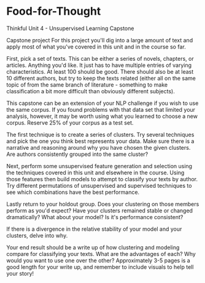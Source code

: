 # Food-for-Thought
Thinkful Unit 4 - Unsupervised Learning Capstone

Capstone project
For this project you'll dig into a large amount of text and apply most of what you've covered in this unit and in the course so far.

First, pick a set of texts. This can be either a series of novels, chapters, or articles. Anything you'd like. It just has to have multiple entries of varying characteristics. At least 100 should be good. There should also be at least 10 different authors, but try to keep the texts related (either all on the same topic of from the same branch of literature - something to make classification a bit more difficult than obviously different subjects).

This capstone can be an extension of your NLP challenge if you wish to use the same corpus. If you found problems with that data set that limited your analysis, however, it may be worth using what you learned to choose a new corpus. Reserve 25% of your corpus as a test set.

The first technique is to create a series of clusters. Try several techniques and pick the one you think best represents your data. Make sure there is a narrative and reasoning around why you have chosen the given clusters. Are authors consistently grouped into the same cluster?

Next, perform some unsupervised feature generation and selection using the techniques covered in this unit and elsewhere in the course. Using those features then build models to attempt to classify your texts by author. Try different permutations of unsupervised and supervised techniques to see which combinations have the best performance.

Lastly return to your holdout group. Does your clustering on those members perform as you'd expect? Have your clusters remained stable or changed dramatically? What about your model? Is it's performance consistent?

If there is a divergence in the relative stability of your model and your clusters, delve into why.

Your end result should be a write up of how clustering and modeling compare for classifying your texts. What are the advantages of each? Why would you want to use one over the other? Approximately 3-5 pages is a good length for your write up, and remember to include visuals to help tell your story!
